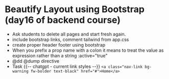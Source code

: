 # Beautify Layout using Bootstrap (day16 of backend course)

-   Ask students to delete all pages and start fresh again.
-   include bootstrap links, comment tailwind from app.css
-   create proper header footer using bootstrap
-   When you prefix a prop name with a colon it means to treat the value as expression rather than a string :active="true"
-   @dd @dump directive
-   Task {{-- chatgpt - current link styles --}} `<a class="nav-link bg-warning fw-bolder text-black" href="#">Home</a>`

